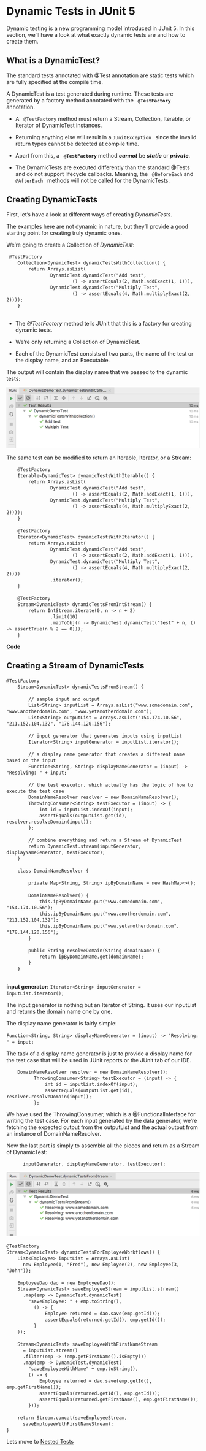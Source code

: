 # Dynamic Tests in JUnit 5

Dynamic testing is a new programming model introduced in JUnit 5. 
In this section, we’ll have a look at what exactly dynamic tests are and how to create them.

## What is a DynamicTest?
The standard tests annotated with @Test annotation are static tests which are fully specified at the compile time. 

A DynamicTest is a test generated during runtime. 
These tests are generated by a factory method annotated with the **``` @TestFactory```**  annotation.

  * A ``` @TestFactory``` method must return a Stream, Collection, Iterable, or Iterator of DynamicTest instances. 
  * Returning anything else will result in a ```JUnitException ``` since the invalid return types cannot be detected at
   compile time. 
  * Apart from this, a **``` @TestFactory```**  method ***cannot*** be ***static*** or ***private***.
    
  * The DynamicTests are executed differently than the standard @Tests and do not support lifecycle callbacks.
   Meaning, the ``` @BeforeEach``` and  ```@AfterEach ``` methods will not be called for the DynamicTests.
 
## Creating DynamicTests
First, let’s have a look at different ways of creating *DynamicTests*.

The examples here are not dynamic in nature, but they’ll provide a good starting point for creating truly dynamic ones.

We’re going to create a Collection of *DynamicTest*:

```
 @TestFactory
    Collection<DynamicTest> dynamicTestsWithCollection() {
        return Arrays.asList(
                DynamicTest.dynamicTest("Add test",
                        () -> assertEquals(2, Math.addExact(1, 1))),
                DynamicTest.dynamicTest("Multiply Test",
                        () -> assertEquals(4, Math.multiplyExact(2, 2))));
    }
    
```

  * The *@TestFactory* method tells JUnit that this is a factory for creating dynamic tests.

  * We’re only returning a Collection of DynamicTest.  
  
  * Each of the DynamicTest consists of two parts, the name of the test or the display name, and an Executable.
  
  The output will contain the display name that we passed to the dynamic tests:
  
  ![](../../../../../media/DynamicTest1.png)
  
  The same test can be modified to return an Iterable, Iterator, or a Stream:
  
  ```
      @TestFactory
      Iterable<DynamicTest> dynamicTestsWithIterable() {
          return Arrays.asList(
                  DynamicTest.dynamicTest("Add test",
                          () -> assertEquals(2, Math.addExact(1, 1))),
                  DynamicTest.dynamicTest("Multiply Test",
                          () -> assertEquals(4, Math.multiplyExact(2, 2))));
      }
  
      @TestFactory
      Iterator<DynamicTest> dynamicTestsWithIterator() {
          return Arrays.asList(
                  DynamicTest.dynamicTest("Add test",
                          () -> assertEquals(2, Math.addExact(1, 1))),
                  DynamicTest.dynamicTest("Multiply Test",
                          () -> assertEquals(4, Math.multiplyExact(2, 2))))
                  .iterator();
      }
  
      @TestFactory
      Stream<DynamicTest> dynamicTestsFromIntStream() {
          return IntStream.iterate(0, n -> n + 2)
                  .limit(10)
                  .mapToObj(n -> DynamicTest.dynamicTest("test" + n, () -> assertTrue(n % 2 == 0)));
      }

  ```
  [**Code**](annotations/examples/DynamicDemoTest.java)
  
  ## Creating a Stream of DynamicTests
  
  ```
  @TestFactory
      Stream<DynamicTest> dynamicTestsFromStream() {
  
          // sample input and output
          List<String> inputList = Arrays.asList("www.somedomain.com", "www.anotherdomain.com", "www.yetanotherdomain.com");
          List<String> outputList = Arrays.asList("154.174.10.56", "211.152.104.132", "178.144.120.156");
  
          // input generator that generates inputs using inputList
          Iterator<String> inputGenerator = inputList.iterator();
  
          // a display name generator that creates a different name based on the input
          Function<String, String> displayNameGenerator = (input) -> "Resolving: " + input;
  
          // the test executor, which actually has the logic of how to execute the test case
          DomainNameResolver resolver = new DomainNameResolver();
          ThrowingConsumer<String> testExecutor = (input) -> {
              int id = inputList.indexOf(input);
              assertEquals(outputList.get(id), resolver.resolveDomain(input));
          };
  
          // combine everything and return a Stream of DynamicTest
          return DynamicTest.stream(inputGenerator, displayNameGenerator, testExecutor);
      }
  
      class DomainNameResolver {
  
          private Map<String, String> ipByDomainName = new HashMap<>();
  
          DomainNameResolver() {
              this.ipByDomainName.put("www.somedomain.com", "154.174.10.56");
              this.ipByDomainName.put("www.anotherdomain.com", "211.152.104.132");
              this.ipByDomainName.put("www.yetanotherdomain.com", "178.144.120.156");
          }
  
          public String resolveDomain(String domainName) {
              return ipByDomainName.get(domainName);
          }
      }
      
  ```
   **input generator:**
  ```Iterator<String> inputGenerator = inputList.iterator(); ``` 
  
  The input generator is nothing but an Iterator of String. 
  It uses our inputList and returns the domain name one by one.
  
  The display name generator is fairly simple:
  
  ``` Function<String, String> displayNameGenerator = (input) -> "Resolving: " + input; ```
  
  The task of a display name generator is just to provide a display name for the test case that will be used in 
  JUnit reports or the JUnit tab of our IDE.
  
  ```
      DomainNameResolver resolver = new DomainNameResolver();
            ThrowingConsumer<String> testExecutor = (input) -> {
                int id = inputList.indexOf(input);
                assertEquals(outputList.get(id), resolver.resolveDomain(input));
            };
  ```
  We have used the ThrowingConsumer, which is a @FunctionalInterface for writing the test case. 
  For each input generated by the data generator, we’re fetching the expected output from 
  the outputList and the actual output from an instance of DomainNameResolver.
  
  Now the last part is simply to assemble all the pieces and return as a Stream of DynamicTest:
  ``` return DynamicTest.stream(
        inputGenerator, displayNameGenerator, testExecutor);
  ```
   ![](../../../../../media/DynamicTest2.png)
  
  
  ```
  @TestFactory
  Stream<DynamicTest> dynamicTestsForEmployeeWorkflows() {
      List<Employee> inputList = Arrays.asList(
        new Employee(1, "Fred"), new Employee(2), new Employee(3, "John"));
           
      EmployeeDao dao = new EmployeeDao();
      Stream<DynamicTest> saveEmployeeStream = inputList.stream()
        .map(emp -> DynamicTest.dynamicTest(
          "saveEmployee: " + emp.toString(), 
            () -> {
                Employee returned = dao.save(emp.getId());
                assertEquals(returned.getId(), emp.getId());
            }
      ));
           
      Stream<DynamicTest> saveEmployeeWithFirstNameStream 
        = inputList.stream()
        .filter(emp -> !emp.getFirstName().isEmpty())
        .map(emp -> DynamicTest.dynamicTest(
          "saveEmployeeWithName" + emp.toString(), 
          () -> {
              Employee returned = dao.save(emp.getId(), emp.getFirstName());
              assertEquals(returned.getId(), emp.getId());
              assertEquals(returned.getFirstName(), emp.getFirstName());
          }));
           
      return Stream.concat(saveEmployeeStream, 
        saveEmployeeWithFirstNameStream);
  }
  
  ```
  
  Lets move to [Nested Tests](NestedTests.md)